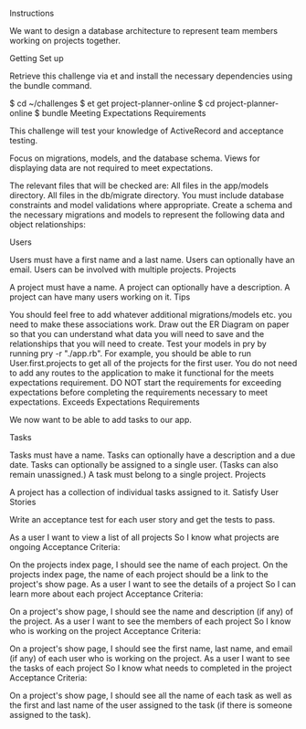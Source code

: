 Instructions

We want to design a database architecture to represent team members working on projects together.

Getting Set up

Retrieve this challenge via et and install the necessary dependencies using the bundle command.

$ cd ~/challenges
$ et get project-planner-online
$ cd project-planner-online
$ bundle
Meeting Expectations Requirements

This challenge will test your knowledge of ActiveRecord and acceptance testing.

Focus on migrations, models, and the database schema. Views for displaying data are not required to meet expectations.

The relevant files that will be checked are:
All files in the app/models directory.
All files in the db/migrate directory.
You must include database constraints and model validations where appropriate.
Create a schema and the necessary migrations and models to represent the following data and object relationships:

Users

Users must have a first name and a last name.
Users can optionally have an email.
Users can be involved with multiple projects.
Projects

A project must have a name.
A project can optionally have a description.
A project can have many users working on it.
Tips

You should feel free to add whatever additional migrations/models etc. you need to make these associations work.
Draw out the ER Diagram on paper so that you can understand what data you will need to save and the relationships that you will need to create.
Test your models in pry by running pry -r "./app.rb". For example, you should be able to run User.first.projects to get all of the projects for the first user.
You do not need to add any routes to the application to make it functional for the meets expectations requirement.
DO NOT start the requirements for exceeding expectations before completing the requirements necessary to meet expectations.
Exceeds Expectations Requirements

We now want to be able to add tasks to our app.

Tasks

Tasks must have a name.
Tasks can optionally have a description and a due date.
Tasks can optionally be assigned to a single user. (Tasks can also remain unassigned.)
A task must belong to a single project.
Projects

A project has a collection of individual tasks assigned to it.
Satisfy User Stories

Write an acceptance test for each user story and get the tests to pass.

As a user
I want to view a list of all projects
So I know what projects are ongoing
Acceptance Criteria:

On the projects index page, I should see the name of each project.
On the projects index page, the name of each project should be a link to the project's show page.
As a user
I want to see the details of a project
So I can learn more about each project
Acceptance Criteria:

On a project's show page, I should see the name and description (if any) of the project.
As a user
I want to see the members of each project
So I know who is working on the project
Acceptance Criteria:

On a project's show page, I should see the first name, last name, and email (if any) of each user who is working on the project.
As a user
I want to see the tasks of each project
So I know what needs to completed in the project
Acceptance Criteria:

On a project's show page, I should see all the name of each task as well as the first and last name of the user assigned to the task (if there is someone assigned to the task).
